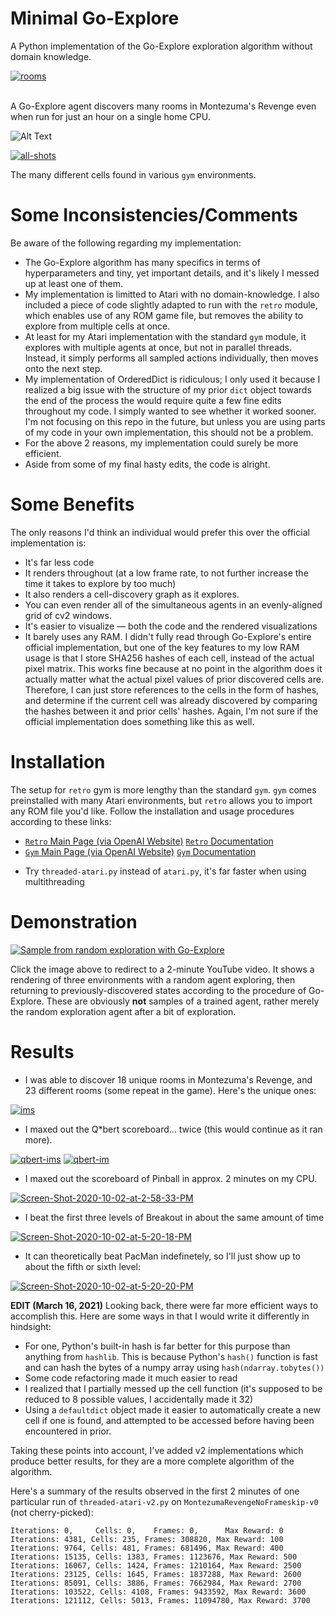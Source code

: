 # Minimal Go-Explore
A Python implementation of the Go-Explore exploration algorithm without domain knowledge.

<a href="https://ibb.co/RH7NtFC"><img src="https://i.ibb.co/0JQK17f/rooms.png" alt="rooms" border="0"></a><br /><a target='_blank' href='https://imgbb.com/'></a><br />

A Go-Explore agent discovers many rooms in Montezuma's Revenge even when run for just an hour on a single home CPU.

![Alt Text](https://media.giphy.com/media/vVGCKu6SX9Y7T11RCj/giphy.gif)

<a href="https://ibb.co/Q6HKckk"><img src="https://i.ibb.co/VvCqNxx/all-shots.jpg" alt="all-shots" border="0"></a>

The many different cells found in various `gym` environments.

# Some Inconsistencies/Comments
Be aware of the following regarding my implementation:
- The Go-Explore algorithm has many specifics in terms of hyperparameters and tiny, yet important details, and it's likely I messed up at least one of them.
- My implementation is limitted to Atari with no domain-knowledge. I also included a piece of code slightly adapted to run with the `retro` module, which enables use of any ROM game file, but removes the ability to explore from multiple cells at once.
- At least for my Atari implementation with the standard `gym` module, it explores with multiple agents at once, but not in parallel threads. Instead, it simply performs all sampled actions individually, then moves onto the next step.
- My implementation of OrderedDict is ridiculous; I only used it because I realized a big issue with the structure of my prior `dict` object towards the end of the process the would require quite a few fine edits throughout my code. I simply wanted to see whether it worked sooner. I'm not focusing on this repo in the future, but unless you are using parts of my code in your own implementation, this should not be a problem.
- For the above 2 reasons, my implementation could surely be more efficient.
- Aside from some of my final hasty edits, the code is alright.

# Some Benefits
The only reasons I'd think an individual would prefer this over the official implementation is:
- It's far less code
- It renders throughout (at a low frame rate, to not further increase the time it takes to explore by too much)
- It also renders a cell-discovery graph as it explores.
- You can even render all of the simultaneous agents in an evenly-aligned grid of cv2 windows.
- It's easier to visualize — both the code and the rendered visualizations
- It barely uses any RAM. I didn't fully read through Go-Explore's entire official implementation, but one of the key features to my low RAM usage is that I store SHA256 hashes of each cell, instead of the actual pixel matrix. This works fine because at no point in the algorithm does it actually matter what the actual pixel values of prior discovered cells are. Therefore, I can just store references to the cells in the form of hashes, and determine if the current cell was already discovered by comparing the hashes between it and prior cells' hashes. Again, I'm not sure if the official implementation does something like this as well.

# Installation
The setup for `retro` gym is more lengthy than the standard `gym`. `gym` comes preinstalled with many Atari environments, but `retro` allows you to import any ROM file you'd like. Follow the installation and usage procedures according to these links:
- [`Retro` Main Page (via OpenAI Website)](https://openai.com/blog/gym-retro/) [`Retro` Documentation](https://retro.readthedocs.io/en/latest/getting_started.html)
- [`Gym` Main Page (via OpenAI Website)](https://gym.openai.com/) [`Gym` Documentation](https://gym.openai.com/docs/)

* Try `threaded-atari.py` instead of `atari.py`, it's far faster when using multithreading

# Demonstration
[![Sample from random exploration with Go-Explore](https://img.youtube.com/vi/u_E8dyRb5YE/hqdefault.jpg)](https://www.youtube.com/watch?v=u_E8dyRb5YE&feature=youtu.be)

Click the image above to redirect to a 2-minute YouTube video. It shows a rendering of three environments with a random agent exploring, then returning to previously-discovered states according to the procedure of Go-Explore. These are obviously **not** samples of a trained agent, rather merely the random exploration agent after a bit of exploration.

# Results
- I was able to discover 18 unique rooms in Montezuma's Revenge, and 23 different rooms (some repeat in the game). Here's the unique ones:

<a href="https://ibb.co/MVRxDwV"><img src="https://i.ibb.co/hWKJRQW/ims.png" alt="ims" border="0"></a>

- I maxed out the Q\*bert scoreboard... twice (this would continue as it ran more).

<a href="https://ibb.co/w0cWBkt"><img src="https://i.ibb.co/r7d6Fj9/qbert-ims.png" alt="qbert-ims" border="0"></a>
<a href="https://imgbb.com/"><img src="https://i.ibb.co/30fCMqw/qbert-im.png" alt="qbert-im" border="0"></a>

- I maxed out the scoreboard of Pinball in approx. 2 minutes on my CPU.

<a href="https://imgbb.com/"><img src="https://i.ibb.co/ZgSFx2P/Screen-Shot-2020-10-02-at-2-58-33-PM.png" alt="Screen-Shot-2020-10-02-at-2-58-33-PM" border="0"></a>

- I beat the first three levels of Breakout in about the same amount of time

<a href="https://imgbb.com/"><img src="https://i.ibb.co/jkL2v07/Screen-Shot-2020-10-02-at-5-20-18-PM.png" alt="Screen-Shot-2020-10-02-at-5-20-18-PM" border="0"></a>

- It can theoretically beat PacMan indefinetely, so I'll just show up to about the fifth or sixth level:

<a href="https://imgbb.com/"><img src="https://i.ibb.co/HCwgxnZ/Screen-Shot-2020-10-02-at-5-20-20-PM.png" alt="Screen-Shot-2020-10-02-at-5-20-20-PM" border="0"></a>

**EDIT (March 16, 2021)**
Looking back, there were far more efficient ways to accomplish this. Here are some ways in that I would write it differently in hindsight:
* For one, Python's built-in hash is far better for this purpose than anything from `hashlib`. This is because Python's `hash()` function is fast and can hash the bytes of a numpy array using `hash(ndarray.tobytes())`
* Some code refactoring made it much easier to read
* I realized that I partially messed up the cell function (it's supposed to be reduced to 8 possible values, I accidentally made it 32)
* Using a `defaultdict` object made it easier to automatically create a new cell if one is found, and attempted to be accessed before having been encountered in prior.

Taking these points into account, I've added v2 implementations which produce better results, for they are a more complete algorithm of the algorithm.

Here's a summary of the results observed in the first 2 minutes of one particular run of `threaded-atari-v2.py` on `MontezumaRevengeNoFrameskip-v0` (not cherry-picked):
```
Iterations: 0,     Cells: 0,    Frames: 0,      Max Reward: 0
Iterations: 4381, Cells: 235, Frames: 308820, Max Reward: 100
Iterations: 9764, Cells: 481, Frames: 681496, Max Reward: 400
Iterations: 15135, Cells: 1383, Frames: 1123676, Max Reward: 500
Iterations: 16067, Cells: 1424, Frames: 1210164, Max Reward: 2500
Iterations: 23125, Cells: 1645, Frames: 1837288, Max Reward: 2600
Iterations: 85091, Cells: 3886, Frames: 7662984, Max Reward: 2700
Iterations: 103522, Cells: 4108, Frames: 9433592, Max Reward: 3600
Iterations: 121112, Cells: 5013, Frames: 11094780, Max Reward: 3700
```
